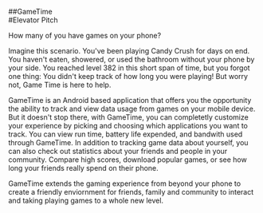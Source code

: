 ##GameTime
<br>
#Elevator Pitch

How many of you have games on your phone? 

Imagine this scenario. You've been playing Candy Crush for days on end. You haven't eaten, showered, or used the bathroom without your phone by your side. You reached level 382 in this short span of time, but you forgot one thing: You didn't keep track of how long you were playing! But worry not, Game Time is here to help. 

GameTime is an Android based application that offers you the opportunity the ability to track and view data usage from games on your mobile device. But it doesn't stop there, with GameTime, you can completetly customize your experience by picking and choosing which applications you want to track. You can view run time, battery life expended, and bandwith used through GameTime. In addition to tracking game data about yourself, you can also check out statistics about your friends and people in your community. Compare high scores, download popular games, or see how long your friends really spend on their phone.

GameTime extends the gaming experience from beyond your phone to create a friendly enviornment for friends, family and community to interact and taking playing games to a whole new level.
